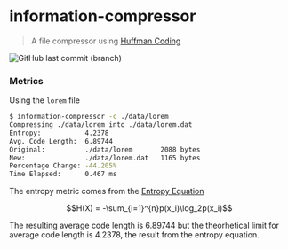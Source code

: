 # information-compressor
> A file compressor using [Huffman Coding](https://en.wikipedia.org/wiki/Huffman_coding)

![GitHub last commit (branch)](https://img.shields.io/github/last-commit/0xKilty/information-compressor/main)

### Metrics
Using the `lorem` file
```bash
$ information-compressor -c ./data/lorem
Compressing ./data/lorem into ./data/lorem.dat
Entropy:           4.2378
Avg. Code Length:  6.89744
Original:          ./data/lorem       2088 bytes
New:               ./data/lorem.dat   1165 bytes
Percentage Change: -44.205%
Time Elapsed:      0.467 ms
```
The entropy metric comes from the [Entropy Equation](https://en.wikipedia.org/wiki/Entropy_(information_theory))
```math
H(X) = -\sum_{i=1}^{n}p(x_i)\log_2p(x_i)
```
The resulting average code length is 6.89744 but the theorhetical limit for average code length is 4.2378, the result from the entropy equation.
